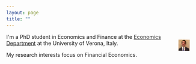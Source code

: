 ```yaml
---
layout: page
title: ""
---
```


<img src="foto Linkedin copia 2.jpg" align="right" width="30px" style="margin:16px;" />

I'm a PhD student in Economics and Finance at the [Economics Department](https://www.dse.univr.it) at the University of Verona, Italy. 

My research interests focus on Financial Economics.

